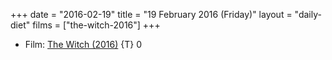 +++
date = "2016-02-19"
title = "19 February 2016 (Friday)"
layout = "daily-diet"
films = ["the-witch-2016"]
+++

<ul>
<li class="entry Film">Film: <a href="/films/the-witch-2016">The Witch (2016)</a> {T} 0</li>
</ul>